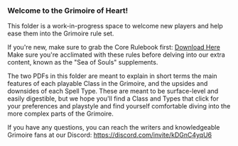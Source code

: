### Welcome to the Grimoire of Heart!
This folder is a work-in-progress space to welcome new players and help ease them into the Grimoire rule set. 

If you're new, make sure to grab the Core Rulebook first: [Download Here](https://github.com/grimoireofheart/grimoireofheart.github.io/raw/main/Resources/Grimoire%20of%20the%20Heart%20[Core%20Rulebook].pdf)
Make sure you're acclimated with these rules before delving into our extra content, known as the "Sea of Souls" supplements. 

The two PDFs in this folder are meant to explain in short terms the main features of each playable Class in the Grimoire, and the upsides and downsides of each Spell Type. These are meant to be surface-level and easily digestible, but we hope you'll find a Class and Types that click for your preferences and playstyle and find yourself comfortable diving into the more complex parts of the Grimoire. 

If you have any questions, you can reach the writers and knowledgeable Grimoire fans at our Discord: https://discord.com/invite/kDGnC4yqU6
